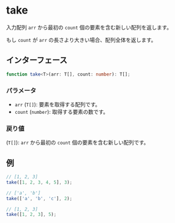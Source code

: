 # take

入力配列 `arr` から最初の `count` 個の要素を含む新しい配列を返します。

もし `count` が `arr` の長さより大きい場合、配列全体を返します。

## インターフェース

```typescript
function take<T>(arr: T[], count: number): T[];
```

### パラメータ

- `arr` (`T[]`): 要素を取得する配列です。
- `count` (`number`): 取得する要素の数です。

### 戻り値

(`T[]`): `arr` から最初の `count` 個の要素を含む新しい配列です。

## 例

```typescript
// [1, 2, 3]
take([1, 2, 3, 4, 5], 3);

// ['a', 'b']
take(['a', 'b', 'c'], 2);

// [1, 2, 3]
take([1, 2, 3], 5);
```

